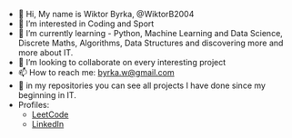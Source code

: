 - 👋 Hi, My name is Wiktor Byrka, @WiktorB2004
- 👀 I’m interested in Coding and Sport 
- 🌱 I’m currently learning - Python, Machine Learning and Data Science, Discrete Maths, Algorithms, Data Structures and discovering more and more about IT.
- 💞️ I’m looking to collaborate on every interesting project
- 📫 How to reach me: byrka.w@gmail.com
- 📁 in my repositories you can see all projects I have done since my beginning in IT.
- Profiles:
  - [LeetCode](https://leetcode.com/WiktorB2004/)
  -  [LinkedIn](https://www.linkedin.com/in/wiktor-byrka-b30576204/)

<!---
WiktorB2004/WiktorB2004 is a ✨ special ✨ repository because its `README.md` (this file) appears on your GitHub profile.
You can click the Preview link to take a look at your changes.
--->
